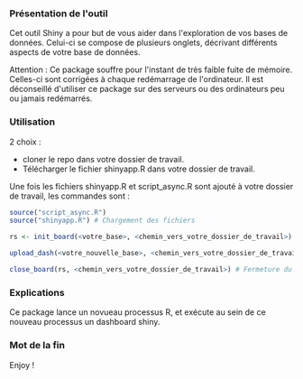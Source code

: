 ### Présentation de l'outil
Cet outil Shiny a pour but de vous aider dans l'exploration de vos bases de données. Celui-ci se compose de plusieurs onglets, décrivant différents aspects de votre base de données.

Attention : Ce package souffre pour l'instant de très faible fuite de mémoire. Celles-ci sont corrigées à chaque redémarrage de l'ordinateur.
Il est déconseillé d'utiliser ce package sur des serveurs ou des ordinateurs peu ou jamais redémarrés.

### Utilisation
2 choix :
- cloner le repo dans votre dossier de travail. 
- Télécharger le fichier shinyapp.R dans votre dossier de travail. 

Une fois les fichiers shinyapp.R et script_async.R sont ajouté à votre dossier de travail, les commandes sont : 
```r
source("script_async.R")
source("shinyapp.R") # Chargement des fichiers

rs <- init_board(<votre_base>, <chemin_vers_votre_dossier_de_travail>)

upload_dash(<votre_nouvelle_base>, <chemin_vers_votre_dossier_de_travail>)

close_board(rs, <chemin_vers_votre_dossier_de_travail>) # Fermeture du dashboard et suppression des fichiers temporaires
```

### Explications
Ce package lance un novueau processus R, et exécute au sein de ce nouveau processus un dashboard shiny.

### Mot de la fin
Enjoy !
